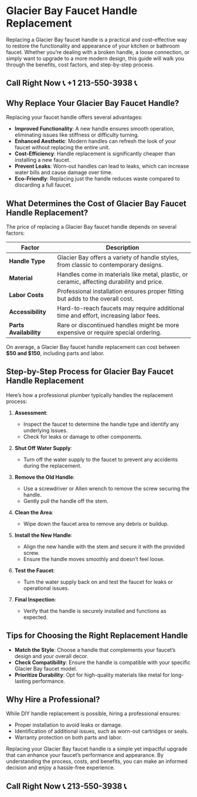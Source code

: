 # Glacier Bay Faucet Handle Replacement  

Replacing a Glacier Bay faucet handle is a practical and cost-effective way to restore the functionality and appearance of your kitchen or bathroom faucet. Whether you’re dealing with a broken handle, a loose connection, or simply want to upgrade to a more modern design, this guide will walk you through the benefits, cost factors, and step-by-step process.  

## Call Right Now 📞 +1 213-550-3938 📞

## Why Replace Your Glacier Bay Faucet Handle?  

Replacing your faucet handle offers several advantages:  
- **Improved Functionality**: A new handle ensures smooth operation, eliminating issues like stiffness or difficulty turning.  
- **Enhanced Aesthetic**: Modern handles can refresh the look of your faucet without replacing the entire unit.  
- **Cost-Efficiency**: Handle replacement is significantly cheaper than installing a new faucet.  
- **Prevent Leaks**: Worn-out handles can lead to leaks, which can increase water bills and cause damage over time.  
- **Eco-Friendly**: Replacing just the handle reduces waste compared to discarding a full faucet.  

## What Determines the Cost of Glacier Bay Faucet Handle Replacement?  

The price of replacing a Glacier Bay faucet handle depends on several factors:  

| **Factor**               | **Description**                                                                 |  
|---------------------------|---------------------------------------------------------------------------------|  
| **Handle Type**           | Glacier Bay offers a variety of handle styles, from classic to contemporary designs. |  
| **Material**              | Handles come in materials like metal, plastic, or ceramic, affecting durability and price. |  
| **Labor Costs**           | Professional installation ensures proper fitting but adds to the overall cost.   |  
| **Accessibility**         | Hard-to-reach faucets may require additional time and effort, increasing labor fees. |  
| **Parts Availability**   | Rare or discontinued handles might be more expensive or require special ordering. |  

On average, a Glacier Bay faucet handle replacement can cost between **$50 and $150**, including parts and labor.  

## Step-by-Step Process for Glacier Bay Faucet Handle Replacement  

Here’s how a professional plumber typically handles the replacement process:  

1. **Assessment**:  
   - Inspect the faucet to determine the handle type and identify any underlying issues.  
   - Check for leaks or damage to other components.  

2. **Shut Off Water Supply**:  
   - Turn off the water supply to the faucet to prevent any accidents during the replacement.  

3. **Remove the Old Handle**:  
   - Use a screwdriver or Allen wrench to remove the screw securing the handle.  
   - Gently pull the handle off the stem.  

4. **Clean the Area**:  
   - Wipe down the faucet area to remove any debris or buildup.  

5. **Install the New Handle**:  
   - Align the new handle with the stem and secure it with the provided screw.  
   - Ensure the handle moves smoothly and doesn’t feel loose.  

6. **Test the Faucet**:  
   - Turn the water supply back on and test the faucet for leaks or operational issues.  

7. **Final Inspection**:  
   - Verify that the handle is securely installed and functions as expected.  

## Tips for Choosing the Right Replacement Handle  

- **Match the Style**: Choose a handle that complements your faucet’s design and your overall decor.  
- **Check Compatibility**: Ensure the handle is compatible with your specific Glacier Bay faucet model.  
- **Prioritize Durability**: Opt for high-quality materials like metal for long-lasting performance.  

## Why Hire a Professional?  

While DIY handle replacement is possible, hiring a professional ensures:  
- Proper installation to avoid leaks or damage.  
- Identification of additional issues, such as worn-out cartridges or seals.  
- Warranty protection on both parts and labor.  

Replacing your Glacier Bay faucet handle is a simple yet impactful upgrade that can enhance your faucet’s performance and appearance. By understanding the process, costs, and benefits, you can make an informed decision and enjoy a hassle-free experience.
## Call Right Now 📞 213-550-3938 📞